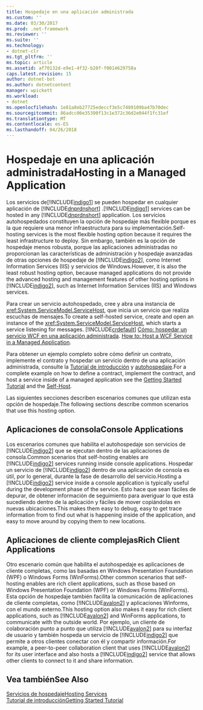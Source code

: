 ```yaml
---
title: Hospedaje en una aplicación administrada
ms.custom: ''
ms.date: 03/30/2017
ms.prod: .net-framework
ms.reviewer: ''
ms.suite: ''
ms.technology:
- dotnet-clr
ms.tgt_pltfrm: ''
ms.topic: article
ms.assetid: af70132d-e9e1-4f32-b20f-f0014629758a
caps.latest.revision: 15
author: dotnet-bot
ms.author: dotnetcontent
manager: wpickett
ms.workload:
- dotnet
ms.openlocfilehash: 1e81a8eb27725edeccf3e5c7489109ba47b70dec
ms.sourcegitcommit: 86adcc06e35390f13c1e372c36d2e044f1fc31ef
ms.translationtype: MT
ms.contentlocale: es-ES
ms.lasthandoff: 04/26/2018
---
```

# <a name="hosting-in-a-managed-application"></a><span data-ttu-id="120e6-102">Hospedaje en una aplicación administrada</span><span class="sxs-lookup"><span data-stu-id="120e6-102">Hosting in a Managed Application</span></span>
<span data-ttu-id="120e6-103">Los servicios de[!INCLUDE[indigo1](../../../../includes/indigo1-md.md)] se pueden hospedar en cualquier aplicación de [!INCLUDE[dnprdnshort](../../../../includes/dnprdnshort-md.md)] .</span><span class="sxs-lookup"><span data-stu-id="120e6-103">[!INCLUDE[indigo1](../../../../includes/indigo1-md.md)] services can be hosted in any [!INCLUDE[dnprdnshort](../../../../includes/dnprdnshort-md.md)] application.</span></span> <span data-ttu-id="120e6-104">Los servicios autohospedados constituyen la opción de hospedaje más flexible porque es la que requiere una menor infraestructura para su implementación.</span><span class="sxs-lookup"><span data-stu-id="120e6-104">Self-hosting services is the most flexible hosting option because it requires the least infrastructure to deploy.</span></span> <span data-ttu-id="120e6-105">Sin embargo, también es la opción de hospedaje menos robusta, porque las aplicaciones administradas no proporcionan las características de administración y hospedaje avanzadas de otras opciones de hospedaje de [!INCLUDE[indigo2](../../../../includes/indigo2-md.md)], como Internet Information Services (IIS) y servicios de Windows.</span><span class="sxs-lookup"><span data-stu-id="120e6-105">However, it is also the least robust hosting option, because managed applications do not provide the advanced hosting and management features of other hosting options in [!INCLUDE[indigo2](../../../../includes/indigo2-md.md)], such as Internet Information Services (IIS) and Windows services.</span></span>  
  
 <span data-ttu-id="120e6-106">Para crear un servicio autohospedado, cree y abra una instancia de <xref:System.ServiceModel.ServiceHost>, que inicia un servicio que realiza escuchas de mensajes.</span><span class="sxs-lookup"><span data-stu-id="120e6-106">To create a self-hosted service, create and open an instance of the <xref:System.ServiceModel.ServiceHost>, which starts a service listening for messages.</span></span> [!INCLUDE[crdefault](../../../../includes/crdefault-md.md)]<span data-ttu-id="120e6-107"> [Cómo: hospedar un servicio WCF en una aplicación administrada](../../../../docs/framework/wcf/how-to-host-a-wcf-service-in-a-managed-application.md).</span><span class="sxs-lookup"><span data-stu-id="120e6-107"> [How to: Host a WCF Service in a Managed Application](../../../../docs/framework/wcf/how-to-host-a-wcf-service-in-a-managed-application.md).</span></span>  
  
 <span data-ttu-id="120e6-108">Para obtener un ejemplo completo sobre cómo definir un contrato, implemente el contrato y hospedar un servicio dentro de una aplicación administrada, consulte la [Tutorial de introducción](../../../../docs/framework/wcf/getting-started-tutorial.md) y [autohospedaje](../../../../docs/framework/wcf/samples/self-host.md).</span><span class="sxs-lookup"><span data-stu-id="120e6-108">For a complete example on how to define a contract, implement the contract, and host a service inside of a managed application see the [Getting Started Tutorial](../../../../docs/framework/wcf/getting-started-tutorial.md) and the [Self-Host](../../../../docs/framework/wcf/samples/self-host.md).</span></span>  
  
 <span data-ttu-id="120e6-109">Las siguientes secciones describen escenarios comunes que utilizan esta opción de hospedaje.</span><span class="sxs-lookup"><span data-stu-id="120e6-109">The following sections describe common scenarios that use this hosting option.</span></span>  
  
## <a name="console-applications"></a><span data-ttu-id="120e6-110">Aplicaciones de consola</span><span class="sxs-lookup"><span data-stu-id="120e6-110">Console Applications</span></span>  
 <span data-ttu-id="120e6-111">Los escenarios comunes que habilita el autohospedaje son servicios de [!INCLUDE[indigo2](../../../../includes/indigo2-md.md)] que se ejecutan dentro de las aplicaciones de consola.</span><span class="sxs-lookup"><span data-stu-id="120e6-111">Common scenarios that self-hosting enables are [!INCLUDE[indigo2](../../../../includes/indigo2-md.md)] services running inside console applications.</span></span> <span data-ttu-id="120e6-112">Hospedar un servicio de [!INCLUDE[indigo2](../../../../includes/indigo2-md.md)] dentro de una aplicación de consola es útil, por lo general, durante la fase de desarrollo del servicio.</span><span class="sxs-lookup"><span data-stu-id="120e6-112">Hosting a [!INCLUDE[indigo2](../../../../includes/indigo2-md.md)] service inside a console application is typically useful during the development phase of the service.</span></span> <span data-ttu-id="120e6-113">Esto hace que sean fáciles de depurar, de obtener información de seguimiento para averiguar lo que está sucediendo dentro de la aplicación y fáciles de mover copiándolas en nuevas ubicaciones.</span><span class="sxs-lookup"><span data-stu-id="120e6-113">This makes them easy to debug, easy to get trace information from to find out what is happening inside of the application, and easy to move around by copying them to new locations.</span></span>  
  
## <a name="rich-client-applications"></a><span data-ttu-id="120e6-114">Aplicaciones de cliente complejas</span><span class="sxs-lookup"><span data-stu-id="120e6-114">Rich Client Applications</span></span>  
 <span data-ttu-id="120e6-115">Otro escenario común que habilita el autohospedaje es aplicaciones de cliente completas, como las basadas en Windows Presentation Foundation (WPF) o Windows Forms (WinForms).</span><span class="sxs-lookup"><span data-stu-id="120e6-115">Other common scenarios that self-hosting enables are rich client applications, such as those based on Windows Presentation Foundation (WPF) or Windows Forms (WinForms).</span></span> <span data-ttu-id="120e6-116">Esta opción de hospedaje también facilita la comunicación de aplicaciones de cliente completas, como [!INCLUDE[avalon2](../../../../includes/avalon2-md.md)] y aplicaciones Winforms, con el mundo externo.</span><span class="sxs-lookup"><span data-stu-id="120e6-116">This hosting option also makes it easy for rich client applications, such as [!INCLUDE[avalon2](../../../../includes/avalon2-md.md)] and WinForms applications, to communicate with the outside world.</span></span> <span data-ttu-id="120e6-117">Por ejemplo, un cliente de colaboración punto a punto que utiliza [!INCLUDE[avalon2](../../../../includes/avalon2-md.md)] para su interfaz de usuario y también hospeda un servicio de [!INCLUDE[indigo2](../../../../includes/indigo2-md.md)] que permite a otros clientes conectar con él y compartir información.</span><span class="sxs-lookup"><span data-stu-id="120e6-117">For example, a peer-to-peer collaboration client that uses [!INCLUDE[avalon2](../../../../includes/avalon2-md.md)] for its user interface and also hosts a [!INCLUDE[indigo2](../../../../includes/indigo2-md.md)] service that allows other clients to connect to it and share information.</span></span>  
  
## <a name="see-also"></a><span data-ttu-id="120e6-118">Vea también</span><span class="sxs-lookup"><span data-stu-id="120e6-118">See Also</span></span>  
 [<span data-ttu-id="120e6-119">Servicios de hospedaje</span><span class="sxs-lookup"><span data-stu-id="120e6-119">Hosting Services</span></span>](../../../../docs/framework/wcf/hosting-services.md)  
 [<span data-ttu-id="120e6-120">Tutorial de introducción</span><span class="sxs-lookup"><span data-stu-id="120e6-120">Getting Started Tutorial</span></span>](../../../../docs/framework/wcf/getting-started-tutorial.md)
